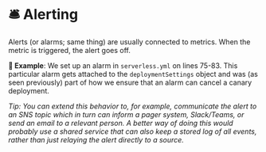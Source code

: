 # 🛎️ Alerting

Alerts (or alarms; same thing) are usually connected to metrics. When the metric is triggered, the alert goes off.

**🎯 Example**: We set up an alarm in `serverless.yml` on lines 75-83. This particular alarm gets attached to the `deploymentSettings` object and was (as seen previously) part of how we ensure that an alarm can cancel a canary deployment.

_Tip: You can extend this behavior to, for example, communicate the alert to an SNS topic which in turn can inform a pager system, Slack/Teams, or send an email to a relevant person. A better way of doing this would probably use a shared service that can also keep a stored log of all events, rather than just relaying the alert directly to a source._
